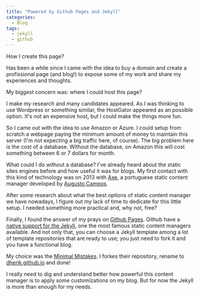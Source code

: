 ```yaml
---
title: "Powered by Github Pages and Jekyll"
categories:
  - Blog
tags:
  - jekyll
  - github
---
```


How I create this page?

Has been a while since I came with the idea to buy a domain and create a profissional page (and blog!) to expose some of my work and share my experiences and thoughts.

My biggest concern was: where I could host this page?

I make my research and many candidates appeared. As I was thinking to use Wordpress or something similar, the HostGator appeared as an possible option. It's not an expensive host, but I could make the things more fun.

So I came out with the idea to use Amazon or Azure. I could setup from scratch a webpage paying the minimum amount of money to maintain this server (I'm not expecting a big traffic here, of course). The big problem here is the cost of a database. Without the database, on Amazon this will cost something between 6 or 7 dollars for month. 

What could I do without a database? I've already heard about the static sites engines before and how useful it was for blogs. My first contact with this kind of technology was on 2013 with [Axe](http://augustocampos.net/axe/blog/2013/06/o-que-e-o-axe.html), a portuguese static content manager developed by [Augusto Campos](https://twitter.com/augustocc).

After some research about what the best options of static content manager we have nowadays, I figure out my lack of time to dedicate for this little setup. I needed something more practical and, why not, free? 

Finally, I found the answer of my prays on [Github Pages](https://pages.github.com/). Github have a [native support for the Jekyll](https://jekyllrb.com/docs/github-pages/), one the most famous static content managers available. And not only that, you can choose a Jekyll template among a lot of template repositories that are ready to use; you just need to fork it and you have a functional blog. 

My choice was the [Minimal Mistakes](https://mmistakes.github.io/minimal-mistakes/). I forkes their repository, rename to [dherik.github.io](https://dherik.github.io) and done!

I really need to dig and understand better how powerful this content manager is to apply some customizations on my blog. But for now the Jekyll is more than enough for my needs. 
